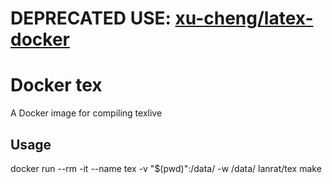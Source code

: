 # DEPRECATED USE: [xu-cheng/latex-docker](https://github.com/xu-cheng/latex-docker)

# Docker tex

A Docker image for compiling texlive

## Usage

docker run --rm -it --name tex -v "$(pwd)":/data/ -w /data/ lanrat/tex make 

